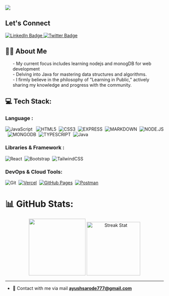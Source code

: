 
[![](https://visitcount.itsvg.in/api?id=AyushSarode&icon=0&color=0)](https://visitcount.itsvg.in)

## Let's Connect
<div id="badges">
  <a href="https://www.linkedin.com/in/ayush-sarodey-24a807272/">
    <img src="https://img.shields.io/badge/LinkedIn-blue?style=for-the-badge&logo=linkedin&logoColor=white" alt="LinkedIn Badge"/>
  </a>
  <a href="https://twitter.com/AyushSarode07">
    <img src="https://img.shields.io/badge/Twitter-blue?style=for-the-badge&logo=twitter&logoColor=white" alt="Twitter Badge"/>
  </a> <br>

</div>



## 👨‍💻 About Me
<ul>
- My current focus includes learning nodejs and monogDB for web development <br>
- Delving into Java for mastering data structures and algorithms. <br>
- I firmly believe in the philosophy of "Learning in Public," actively sharing my knowledge and progress with the community. 
</ul>




## 💻 Tech Stack:


### Language :

![JavaScript](https://img.shields.io/badge/-JavaScript-%23404d59?style=flat-square&logo=javascript) &nbsp;
![HTML5](https://img.shields.io/badge/-HTML5-E34F26?style=flat-square&logo=html5&logoColor=white)&nbsp;
![CSS3](https://img.shields.io/badge/-CSS3-1572B6?style=flat-square&logo=css3)&nbsp;
![EXPRESS](https://img.shields.io/badge/-EXPRESS.JS-%23404d59?style=flat-square&logo=express&logoColor=%2361DAFB)&nbsp;
![MARKDOWN](https://img.shields.io/badge/-Markdown-%23000000?style=flat-square&logo=MARKDOWN&logoColor=white)&nbsp;
![NODE.JS](https://img.shields.io/badge/-node.js-6DA55F?style=flat-square&logo=Node.js&logoColor=white)&nbsp;
![MONGODB](https://img.shields.io/badge/-mongodb-469C45?style=flat-square&logo=mongodb&logoColor=white)&nbsp;
![TYPESCRIPT](https://img.shields.io/badge/-typescript-2D79C7?style=flat-square&logo=typescript&logoColor=white)&nbsp;
![Java](https://img.shields.io/badge/-java-E34A86?style=flat-square&logo=openjdk) &nbsp;

### Libraries & Framework :
![React](https://img.shields.io/badge/-React-black?style=flat-square&logo=react)&nbsp;
![Bootstrap](https://img.shields.io/badge/-Bootstrap-563D7C?style=flat-square&logo=bootstrap)&nbsp;
![TailwindCSS](https://img.shields.io/badge/-TailwindCSS-black?style=flat-square&logo=TailwindCSS)&nbsp;


### DevOps & Cloud Tools:
![Git](https://img.shields.io/badge/-Git-black?style=flat-square&logo=git)&nbsp;
<a href="#"><img alt="Vercel" src="https://img.shields.io/badge/Vercel%20-%23000000.svg?logo=vercel&logoColor=white"></a>&nbsp;
<a href="#"><img alt="GitHub Pages" src="https://img.shields.io/badge/GitHub%20Pages-%23327FC7.svg?logo=github&logoColor=white"></a>&nbsp;
<a href="#"><img alt="Postman" src="https://img.shields.io/badge/Postman%20-E25825.svg?logo=postman&logoColor=white"></a>&nbsp;


# 📊 GitHub Stats:

<p align="center"> <img height="180em" src="https://github-readme-stats.vercel.app/api?username=ayushsarode&amp;show_icons=true&amp;theme=algolia&amp;include_all_commits=true&amp;count_private=true" style="max-width:100%;">
<!-- <img style="margin-left=20px;" height="180em" src="https://github-readme-stats.vercel.app/api/top-langs/?username=ayushsarode&amp;theme=algolia" style="max-width:100%;"> <br> //35.95 -->
<img  height="170em" src="https://github-readme-streak-stats.herokuapp.com/?user=ayushsarode&theme=algolia" alt="Streak Stat"/>
</p>

<!-- ### ✍️ Random Dev Quote
![](https://quotes-github-readme.vercel.app/api?type=horizontal&theme=tokyonight)  -->

---
- 📩 Contact with me via mail **ayushsarode777@gmail.com**

